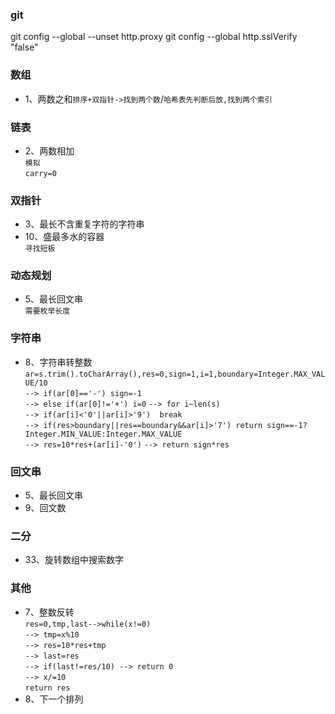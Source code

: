 ### git
git config --global --unset http.proxy
git config --global http.sslVerify "false"
### 数组
- 1、两数之和`排序+双指针->找到两个数`/`哈希表先判断后放,找到两个索引`
### 链表
- 2、两数相加  
  `模拟`  
  `carry=0`  
  
### 双指针  
- 3、最长不含重复字符的字符串 
- 10、盛最多水的容器  
  `寻找短板`
### 动态规划
- 5、最长回文串  
  `需要枚举长度`
### 字符串
- 8、字符串转整数  
  `ar=s.trim().toCharArray(),res=0,sign=1,i=1,boundary=Integer.MAX_VALUE/10`  
  `--> if(ar[0]=='-') sign=-1`  
  `--> else if(ar[0]!='+') i=0`
  `--> for i~len(s)`  
  `--> if(ar[i]<'0'||ar[i]>'9')  break`  
  `--> if(res>boundary||res==boundary&&ar[i]>'7') return sign==-1?Integer.MIN_VALUE:Integer.MAX_VALUE`  
  `--> res=10*res+(ar[i]-'0')`
  `--> return sign*res`
### 回文串
- 5、最长回文串
- 9、回文数
### 二分
- 33、旋转数组中搜索数字
### 其他
- 7、整数反转  
  `res=0,tmp,last-->while(x!=0)`  
  `--> tmp=x%10`  
  `--> res=10*res+tmp`  
  `--> last=res`  
  `--> if(last!=res/10) --> return 0`  
  `--> x/=10`  
  `return res`
- 8、下一个排列  
  
  
